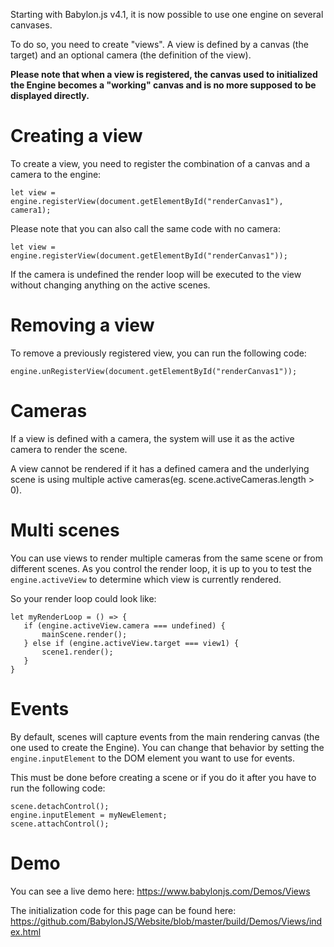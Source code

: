 Starting with Babylon.js v4.1, it is now possible to use one engine on several canvases.

To do so, you need to create "views". A view is defined by a canvas (the target) and an optional camera (the definition of the view).

**Please note that when a view is registered, the canvas used to initialized the Engine becomes a "working" canvas and is no more supposed to be displayed directly.**

# Creating a view

To create a view, you need to register the combination of a canvas and a camera to the engine:

```
let view = engine.registerView(document.getElementById("renderCanvas1"), camera1);
```

Please note that you can also call the same code with no camera:
```
let view = engine.registerView(document.getElementById("renderCanvas1"));
```

If the camera is undefined the render loop will be executed to the view without changing anything on the active scenes.

# Removing a view

To remove a previously registered view, you can run the following code:
```
engine.unRegisterView(document.getElementById("renderCanvas1"));
```

# Cameras

If a view is defined with a camera, the system will use it as the active camera to render the scene.

A view cannot be rendered if it has a defined camera and the underlying scene is using multiple active cameras(eg. scene.activeCameras.length > 0).

# Multi scenes

You can use views to render multiple cameras from the same scene or from different scenes. As you control the render loop, it is up to you to test the `engine.activeView` to determine which view is currently rendered.

So your render loop could look like:
```
let myRenderLoop = () => {
   if (engine.activeView.camera === undefined) {
       mainScene.render();
   } else if (engine.activeView.target === view1) {
       scene1.render();
   }
}
```

# Events

By default, scenes will capture events from the main rendering canvas (the one used to create the Engine). You can change that behavior by setting the `engine.inputElement` to the DOM element you want to use for events.

This must be done before creating a scene or if you do it after you have to run the following code:
```
scene.detachControl();
engine.inputElement = myNewElement;
scene.attachControl();
```

# Demo
You can see a live demo here: https://www.babylonjs.com/Demos/Views

The initialization code for this page can be found here: https://github.com/BabylonJS/Website/blob/master/build/Demos/Views/index.html
